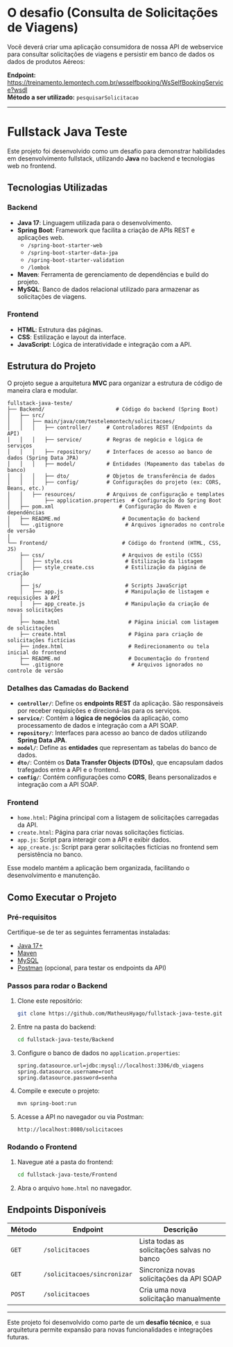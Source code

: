 # O desafio (Consulta de Solicitações de Viagens)

Você deverá criar uma aplicação consumidora de nossa API de webservice para consultar solicitações de viagens e persistir em banco de dados os dados de produtos Aéreos:

**Endpoint:** https://treinamento.lemontech.com.br/wsselfbooking/WsSelfBookingService?wsdl  
**Método a ser utilizado:** `pesquisarSolicitacao`

---

# Fullstack Java Teste

Este projeto foi desenvolvido como um desafio para demonstrar habilidades em desenvolvimento fullstack, utilizando **Java** no backend e tecnologias web no frontend.

## Tecnologias Utilizadas

### Backend
- **Java 17**: Linguagem utilizada para o desenvolvimento.
- **Spring Boot**: Framework que facilita a criação de APIs REST e aplicações web.
  - `/spring-boot-starter-web`
  - `/spring-boot-starter-data-jpa`
  - `/spring-boot-starter-validation`
  - `/lombok`
- **Maven**: Ferramenta de gerenciamento de dependências e build do projeto.
- **MySQL**: Banco de dados relacional utilizado para armazenar as solicitações de viagens.

### Frontend
- **HTML**: Estrutura das páginas.
- **CSS**: Estilização e layout da interface.
- **JavaScript**: Lógica de interatividade e integração com a API.

## Estrutura do Projeto

O projeto segue a arquitetura **MVC** para organizar a estrutura de código de maneira clara e modular.

```
fullstack-java-teste/
├── Backend/                       # Código do backend (Spring Boot)
│   ├── src/
│   │   ├── main/java/com/testelemontech/solicitacoes/
│   │   │   ├── controller/     # Controladores REST (Endpoints da API)
│   │   │   ├── service/        # Regras de negócio e lógica de serviços
│   │   │   ├── repository/     # Interfaces de acesso ao banco de dados (Spring Data JPA)
│   │   │   ├── model/          # Entidades (Mapeamento das tabelas do banco)
│   │   │   ├── dto/            # Objetos de transferência de dados
│   │   │   ├── config/         # Configurações do projeto (ex: CORS, Beans, etc.)
│   │   ├── resources/          # Arquivos de configuração e templates
│   │       ├── application.properties  # Configuração do Spring Boot
│   ├── pom.xml                     # Configuração do Maven e dependências
│   ├── README.md                    # Documentação do backend
│   └── .gitignore                    # Arquivos ignorados no controle de versão
│
└── Frontend/                        # Código do frontend (HTML, CSS, JS)
    ├── css/                         # Arquivos de estilo (CSS)
    │   ├── style.css                 # Estilização da listagem
    │   ├── style_create.css          # Estilização da página de criação
    │
    ├── js/                           # Scripts JavaScript
    │   ├── app.js                    # Manipulação de listagem e requisições à API
    │   ├── app_create.js             # Manipulação da criação de novas solicitações
    │
    ├── home.html                      # Página inicial com listagem de solicitações
    ├── create.html                    # Página para criação de solicitações fictícias
    ├── index.html                     # Redirecionamento ou tela inicial do frontend
    ├── README.md                      # Documentação do frontend
    └── .gitignore                      # Arquivos ignorados no controle de versão
```

### **Detalhes das Camadas do Backend**

- **`controller/`**: Define os **endpoints REST** da aplicação. São responsáveis por receber requisições e direcioná-las para os serviços.
- **`service/`**: Contém a **lógica de negócios** da aplicação, como processamento de dados e integração com a API SOAP.
- **`repository/`**: Interfaces para acesso ao banco de dados utilizando **Spring Data JPA**.
- **`model/`**: Define as **entidades** que representam as tabelas do banco de dados.
- **`dto/`**: Contém os **Data Transfer Objects (DTOs)**, que encapsulam dados trafegados entre a API e o frontend.
- **`config/`**: Contém configurações como **CORS**, Beans personalizados e integração com a API SOAP.

### **Frontend**
- `home.html`: Página principal com a listagem de solicitações carregadas da API.
- `create.html`: Página para criar novas solicitações fictícias.
- `app.js`: Script para interagir com a API e exibir dados.
- `app_create.js`: Script para gerar solicitações fictícias no frontend sem persistência no banco.

Esse modelo mantém a aplicação bem organizada, facilitando o desenvolvimento e manutenção.

## Como Executar o Projeto

### **Pré-requisitos**
Certifique-se de ter as seguintes ferramentas instaladas:
- [Java 17+](https://www.oracle.com/java/technologies/javase/jdk17-archive-downloads.html)
- [Maven](https://maven.apache.org/)
- [MySQL](https://dev.mysql.com/downloads/installer/)
- [Postman](https://www.postman.com/) (opcional, para testar os endpoints da API)

### **Passos para rodar o Backend**
1. Clone este repositório:
   ```sh
   git clone https://github.com/MatheusHyago/fullstack-java-teste.git
   ```
2. Entre na pasta do backend:
   ```sh
   cd fullstack-java-teste/Backend
   ```
3. Configure o banco de dados no `application.properties`:
   ```properties
   spring.datasource.url=jdbc:mysql://localhost:3306/db_viagens
   spring.datasource.username=root
   spring.datasource.password=senha
   ```
4. Compile e execute o projeto:
   ```sh
   mvn spring-boot:run
   ```
5. Acesse a API no navegador ou via Postman:
   ```
   http://localhost:8080/solicitacoes
   ```

### **Rodando o Frontend**
1. Navegue até a pasta do frontend:
   ```sh
   cd fullstack-java-teste/Frontend
   ```
2. Abra o arquivo `home.html` no navegador.

## Endpoints Disponíveis

| Método | Endpoint              | Descrição |
|--------|-----------------------|-----------|
| `GET`  | `/solicitacoes`       | Lista todas as solicitações salvas no banco |
| `GET`  | `/solicitacoes/sincronizar` | Sincroniza novas solicitações da API SOAP |
| `POST` | `/solicitacoes`       | Cria uma nova solicitação manualmente |

---

Este projeto foi desenvolvido como parte de um **desafio técnico**, e sua arquitetura permite expansão para novas funcionalidades e integrações futuras.
